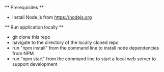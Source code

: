 
** Prerequisites **
- install Node.js from https://nodejs.org

** Run application locally **
- git clone this repo
- navigate to the directory of the locally cloned repo
- run "npm install" from the command line to install node dependencies from NPM
- run "npm start" from the command line to start a local web server to support development
